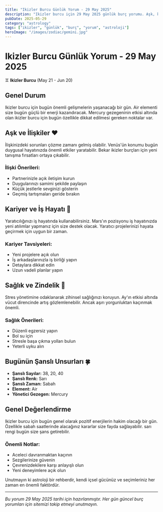 ```yaml
---
title: "Ikizler Burcu Günlük Yorum - 29 May 2025"
description: "Ikizler burcu için 29 May 2025 günlük burç yorumu. Aşk, kariyer, sağlık ve şanslı sayılar."
pubDate: 2025-05-29
category: "astrology"
tags: ["ikizler", "günlük", "burç", "yorum", "astroloji"]
heroImage: "/images/zodiac/gemini.jpg"
---
```


# Ikizler Burcu Günlük Yorum - 29 May 2025

♊ **Ikizler Burcu** (May 21 - Jun 20)

## Genel Durum

Ikizler burcu için bugün önemli gelişmelerin yaşanacağı bir gün. Air elementi size bugün güçlü bir enerji kazandıracak. Mercury gezegeninin etkisi altında olan ikizler burcu için bugün özellikle dikkat edilmesi gereken noktalar var.

## Aşk ve İlişkiler ❤️

İlişkinizdeki sorunları çözme zamanı gelmiş olabilir. Venüs'ün konumu bugün duygusal hayatınızda önemli etkiler yaratabilir. Bekar ikizler burçları için yeni tanışma fırsatları ortaya çıkabilir.

### İlişki Önerileri:
- Partnerinizle açık iletişim kurun
- Duygularınızı samimi şekilde paylaşın
- Küçük jestlerle sevginizi gösterin
- Geçmiş tartışmaları geride bırakın

## Kariyer ve İş Hayatı 💼

Yaratıcılığınızı iş hayatında kullanabilirsiniz. Mars'ın pozisyonu iş hayatınızda yeni atılımlar yapmanız için size destek olacak. Yaratıcı projelerinizi hayata geçirmek için uygun bir zaman.

### Kariyer Tavsiyeleri:
- Yeni projelere açık olun
- İş arkadaşlarınızla iş birliği yapın
- Detaylara dikkat edin
- Uzun vadeli planlar yapın

## Sağlık ve Zindelik 🏥

Stres yönetimine odaklanarak zihinsel sağlığınızı koruyun. Ay'ın etkisi altında vücut direncinde artış gözlemlenebilir. Ancak aşırı yorgunluktan kaçınmak önemli.

### Sağlık Önerileri:
- Düzenli egzersiz yapın
- Bol su için
- Stresle başa çıkma yolları bulun
- Yeterli uyku alın

## Bugünün Şanslı Unsurları 🍀

- **Şanslı Sayılar:** 38, 20, 40
- **Şanslı Renk:** Sarı
- **Şanslı Zaman:** Sabah
- **Element:** Air
- **Yönetici Gezegen:** Mercury

## Genel Değerlendirme

Ikizler burcu için bugün genel olarak pozitif enerjilerin hakim olacağı bir gün. Özellikle sabah saatlerinde alacağınız kararlar size fayda sağlayabilir. sarı rengi bugün size şans getirebilir.

### Önemli Notlar:
- Aceleci davranmaktan kaçının
- Sezgilerinize güvenin
- Çevrenizdekilere karşı anlayışlı olun
- Yeni deneyimlere açık olun

Unutmayın ki astroloji bir rehberdir, kendi içsel gücünüz ve seçimleriniz her zaman en önemli faktördür.

---

*Bu yorum 29 May 2025 tarihi için hazırlanmıştır. Her gün güncel burç yorumları için sitemizi takip etmeyi unutmayın.*
